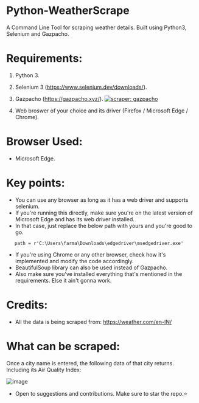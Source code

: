 # Python-WeatherScrape
A Command Line Tool for scraping weather details. Built using Python3, Selenium and Gazpacho.
# Requirements:
1. Python 3. 
2. Selenium 3 (https://www.selenium.dev/downloads/).
3. Gazpacho (https://gazpacho.xyz/). [![scraper: gazpacho](https://img.shields.io/badge/scraper-gazpacho-C6422C)](https://github.com/maxhumber/gazpacho)

5. Web broswer of your choice and its driver (Firefox / Microsoft Edge / Chrome).
# Browser Used:
* Microsoft Edge.
# Key points:
* You can use any browser as long as it has a web driver and supports selenium.
* If you're running this directly, make sure you're on the latest version of Microsoft Edge and has its web driver installed.
* In that case, just replace the below path with yours and you're good to go.

```
   path = r'C:\Users\farma\Downloads\edgedriver\msedgedriver.exe'
```
   
* If you're using Chrome or any other browser, check how it's implemented and modify the code accordingly.
* BeautifulSoup library can also be used instead of Gazpacho.
* Also make sure you've installed everything that's mentioned in the requirements. Else it ain't gonna work.
# Credits:
* All the data is being scraped from: https://weather.com/en-IN/

# What can be scraped:
 Once a city name is entered, the following data of that city returns. Including its Air Quality Index:

![image](https://user-images.githubusercontent.com/44538497/116895375-c35dd600-ac50-11eb-817d-1840bdabceab.png)

* Open to suggestions and contributions. Make sure to star the repo.:star:
